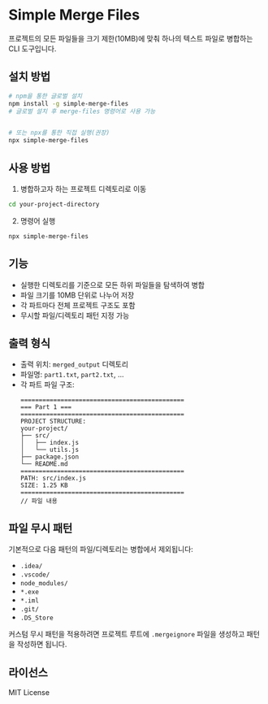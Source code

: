 # Simple Merge Files

프로젝트의 모든 파일들을 크기 제한(10MB)에 맞춰 하나의 텍스트 파일로 병합하는 CLI 도구입니다.

## 설치 방법

```bash
# npm을 통한 글로벌 설치
npm install -g simple-merge-files
# 글로벌 설치 후 merge-files 명령어로 사용 가능


# 또는 npx를 통한 직접 실행(권장)
npx simple-merge-files
```

## 사용 방법

1. 병합하고자 하는 프로젝트 디렉토리로 이동
```bash
cd your-project-directory
```

2. 명령어 실행
```bash
npx simple-merge-files
```

## 기능

- 실행한 디렉토리를 기준으로 모든 하위 파일들을 탐색하여 병합
- 파일 크기를 10MB 단위로 나누어 저장
- 각 파트마다 전체 프로젝트 구조도 포함
- 무시할 파일/디렉토리 패턴 지정 가능

## 출력 형식

- 출력 위치: `merged_output` 디렉토리
- 파일명: `part1.txt`, `part2.txt`, ...
- 각 파트 파일 구조:
  ```
  =============================================
  === Part 1 ===
  =============================================
  PROJECT STRUCTURE:
  your-project/
  ├── src/
  │   ├── index.js
  │   └── utils.js
  ├── package.json
  └── README.md
  =============================================
  PATH: src/index.js
  SIZE: 1.25 KB
  =============================================
  // 파일 내용
  ```

## 파일 무시 패턴

기본적으로 다음 패턴의 파일/디렉토리는 병합에서 제외됩니다:
- `.idea/`
- `.vscode/`
- `node_modules/`
- `*.exe`
- `*.iml`
- `.git/`
- `.DS_Store`

커스텀 무시 패턴을 적용하려면 프로젝트 루트에 `.mergeignore` 파일을 생성하고 패턴을 작성하면 됩니다.

## 라이선스

MIT License
